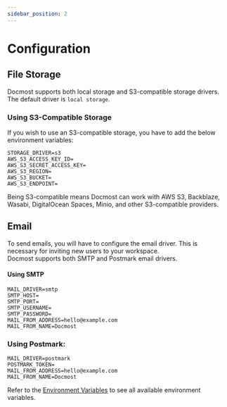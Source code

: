 ```yaml
---
sidebar_position: 2
---
```


# Configuration

## File Storage
Docmost supports both local storage and S3-compatible storage drivers. The default driver is `local storage`.


### Using S3-Compatible Storage 
If you wish to use an S3-compatible storage, you have to add the below environment variables:

```shell
STORAGE_DRIVER=s3
AWS_S3_ACCESS_KEY_ID=
AWS_S3_SECRET_ACCESS_KEY=
AWS_S3_REGION=
AWS_S3_BUCKET=
AWS_S3_ENDPOINT=
```

Being S3-compatible means Docmost can work with AWS S3, Backblaze, Wasabi, DigitalOcean Spaces, Minio, and other S3-compatible providers.

## Email
To send emails, you will have to configure the email driver. This is necessary for inviting new users to your workspace.  
Docmost supports both SMTP and Postmark email drivers.

#### Using SMTP
```shell
MAIL_DRIVER=smtp
SMTP_HOST=
SMTP_PORT=
SMTP_USERNAME=
SMTP_PASSWORD=
MAIL_FROM_ADDRESS=hello@example.com
MAIL_FROM_NAME=Docmost
```

### Using Postmark:
```shell
MAIL_DRIVER=postmark
POSTMARK_TOKEN=
MAIL_FROM_ADDRESS=hello@example.com
MAIL_FROM_NAME=Docmost
```

Refer to the [Environment Variables](./self-hosting/environment-variables) to see all available environment variables.  

